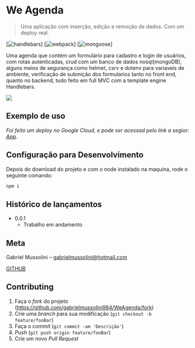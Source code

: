 # We Agenda
> Uma aplicação com inserção, edição e remoção de dados. Com um deploy real.

[![handlebars][handlebars]]
[![webpack][webpack]]
[![mongoose][mongoose]]


Uma agenda que contém um formulário para cadastro e login de usuários, com rotas autenticadas, crud com um banco de dados nosql(mongoDB),
alguns meios de segurança como helmet, csrv e dotenv para variaveis de ambiente, verificação de submição dos formularios tanto no front end,
quanto no backend, tudo feito em full MVC com a template engine Handlebars.

![](./header.jpeg)


## Exemplo de uso
_Foi feito um deploy no Google Cloud, e pode ser acessad pelo link a segior:  [App][app]._ 

## Configuração para Desenvolvimento

Depois do download do projeto e com o node instalado na maquina, rode o seguinte comando:

```sh
npm i
```

## Histórico de lançamentos

* 0.0.1
    * Trabalho em andamento

## Meta

Gabriel Mussolini – gabrielmussolini@hotmail.com

[GITHUB](https://github.com/gabrielmussolini984)

## Contributing

1. Faça o _fork_ do projeto (<https://github.com/gabrielmussolini984/WeAgenda/fork>)
2. Crie uma _branch_ para sua modificação (`git checkout -b feature/fooBar`)
3. Faça o _commit_ (`git commit -am 'Descrição'`)
4. _Push_ (`git push origin feature/fooBar`)
5. Crie um novo _Pull Request_


[handlebars]: https://img.shields.io/badge/-Handlebars-orange
[mongoose]: https://img.shields.io/badge/-mongoose-green
[webpack]: https://img.shields.io/badge/-webpack-blue

[app]: http://34.95.201.84/




